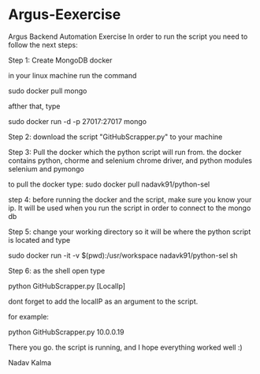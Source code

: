 # Argus-Eexercise
Argus Backend Automation Exercise
In order to run the script you need to follow the next steps:

Step 1: Create MongoDB docker

in your linux machine run the command

sudo docker pull mongo

afther that, type

sudo docker run -d -p 27017:27017 mongo

Step 2:
download the script "GitHubScrapper.py" to your machine

Step 3:
Pull the docker which the python script will run from.
the docker contains python, chorme and selenium chrome driver,
and python modules selenium and pymongo

to pull the docker type:
sudo docker pull nadavk91/python-sel

step 4:
before running the docker and the script, make sure you know your ip.
It will be used when you run the script in order to connect to the mongo db

Step 5:
change your working directory so it will be where the python script is located and type

sudo docker run -it -v $(pwd):/usr/workspace nadavk91/python-sel sh

Step 6:
as the shell open
type

python GitHubScrapper.py [LocalIp]

dont forget to add the localIP as an argument to the script.

for example:

python GitHubScrapper.py 10.0.0.19

There you go. the script is running, and I hope everything worked well :)

Nadav Kalma
